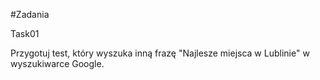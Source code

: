 #Zadania

Task01

Przygotuj test, który wyszuka inną frazę "Najlesze miejsca w Lublinie" w wyszukiwarce Google.

